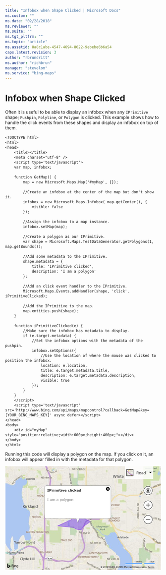 ```yaml
---
title: "Infobox when Shape Clicked | Microsoft Docs"
ms.custom: ""
ms.date: "02/28/2018"
ms.reviewer: ""
ms.suite: ""
ms.tgt_pltfrm: ""
ms.topic: "article"
ms.assetid: 8a8c1abe-4547-4694-8622-9ebebe6b6a54
caps.latest.revision: 3
author: "rbrundritt"
ms.author: "richbrun"
manager: "stevelom"
ms.service: "bing-maps"
---
```

# Infobox when Shape Clicked
Often it is useful to be able to display an infobox when any `IPrimitive` shape; `Pushpin`, `Polyline`, or `Polygon` is clicked. This example shows how to handle the click events from these shapes and display an infobox on top of them.

```
<!DOCTYPE html>
<html>
<head>
    <title></title>
    <meta charset="utf-8" />
	<script type='text/javascript'>
    var map, infobox;

    function GetMap() {
        map = new Microsoft.Maps.Map('#myMap', {});

        //Create an infobox at the center of the map but don't show it.
        infobox = new Microsoft.Maps.Infobox( map.getCenter(), {
            visible: false
        });

        //Assign the infobox to a map instance.
        infobox.setMap(map);

        //Create a polygon as our IPrimitive.
        var shape = Microsoft.Maps.TestDataGenerator.getPolygons(1, map.getBounds());

        //Add some metadata to the IPrimitive.
        shape.metadata = {
            title: 'IPrimitive clicked',
            description: 'I am a polygon'
        };

        //Add an click event handler to the IPrimitive.
        Microsoft.Maps.Events.addHandler(shape, 'click', iPrimitiveClicked);

        //Add the IPrimitive to the map.
        map.entities.push(shape);
    }

    function iPrimitiveClicked(e) {
        //Make sure the infobox has metadata to display.
        if (e.target.metadata) {
            //Set the infobox options with the metadata of the pushpin.
            infobox.setOptions({
                //Use the location of where the mouse was clicked to position the infobox.
                location: e.location,
                title: e.target.metadata.title,
                description: e.target.metadata.description,
                visible: true
            });
        }
    }
    </script>
    <script type='text/javascript' src='http://www.bing.com/api/maps/mapcontrol?callback=GetMap&key=[YOUR_BING_MAPS_KEY]' async defer></script>
</head>
<body>
    <div id="myMap" style="position:relative;width:600px;height:400px;"></div>
</body>
</html>
```

Running this code will display a polygon on the map. If you click on it, an infobox will appear filled in with the metadata for that polygon. 

![BMV8_InfoboxShapeClicked](../../media/bmv8-infoboxshapeclicked2.png)